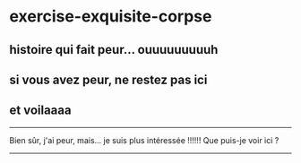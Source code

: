 # exercise-exquisite-corpse  

## histoire qui fait peur... ouuuuuuuuuh  

## si vous avez peur, ne restez pas ici  

## et voilaaaa  

____
Bien sûr, j'ai peur, mais...
je suis plus intéressée !!!!!!
Que puis-je voir ici ?
____
